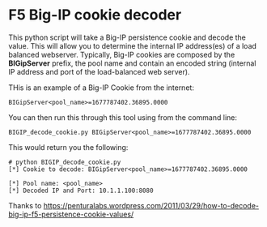# F5 Big-IP cookie decoder 

This python script will take a Big-IP persistence cookie and decode the value. This will allow you to determine the internal IP address(es) of a load balanced webserver. Typically, Big-IP cookies are composed by the **BIGipServer** prefix, the pool name and contain an encoded string (internal IP address and port of the load-balanced web server).

THis is an example of a Big-IP Cookie from the internet:

```
BIGipServer<pool_name>=1677787402.36895.0000
```

You can then run this through this tool  using from the command line:

```
BIGIP_decode_cookie.py BIGipServer<pool_name>=1677787402.36895.0000 
```

This would return you the following:

```
# python BIGIP_decode_cookie.py 
[*] Cookie to decode: BIGipServer<pool_name>=1677787402.36895.0000

[*] Pool name: <pool_name>
[*] Decoded IP and Port: 10.1.1.100:8080
```

Thanks to https://penturalabs.wordpress.com/2011/03/29/how-to-decode-big-ip-f5-persistence-cookie-values/ 

